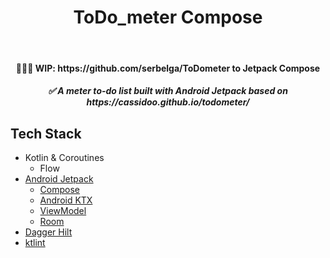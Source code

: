 <h1 align="center">ToDo_meter Compose</h1></br>

<h4 align="center">
  🚧🚧🚧 WIP: https://github.com/serbelga/ToDometer to Jetpack Compose
</h4>

<h5 align="center">
✅ A meter to-do list built with Android Jetpack based on https://cassidoo.github.io/todometer/
</h5>

## Tech Stack
* Kotlin & Coroutines
  * Flow
* [Android Jetpack](https://developer.android.com/jetpack)
  * [Compose](https://developer.android.com/jetpack/compose)
  * [Android KTX](https://developer.android.com/kotlin/ktx)
  * [ViewModel](https://developer.android.com/topic/libraries/architecture/viewmodel)
  * [Room](https://developer.android.com/topic/libraries/architecture/room)
* [Dagger Hilt](https://dagger.dev/hilt/)
* [ktlint](https://ktlint.github.io/)
